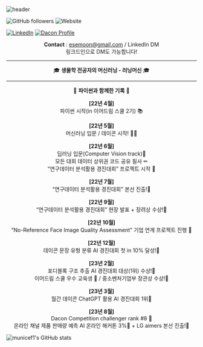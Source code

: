 ![header](https://capsule-render.vercel.app/api?type=waving&height=280&color=0:EEFF00,100:a82da8&text=Welcome!&fontColor=FFFFFF&fontAlignY=20&desc=municef1%27s%20github&descAlign=80)


![GitHub followers](https://img.shields.io/github/followers/municef1?style=social) ![Website](https://img.shields.io/website?up_message=online&url=https://dacon.io/myprofile/447202/home)


[![LinkedIn](https://img.shields.io/badge/LinkedIn-0077B5?style=for-the-badge&logo=linkedin&logoColor=white)](https://www.linkedin.com/in/municef/) [![Dacon Profile](https://img.shields.io/badge/Dacon-Profile-blue?style=for-the-badge)](https://dacon.io/myprofile/447202/home)

<div align="center">

**Contact** : esemoon@gmail.com / LinkedIn DM  
링크드인으로 DM도 가능합니다!

---

🎓 **생물학 전공자의 머신러닝 - 러닝머신** 🎓

---

📅 **파이썬과 함께한 기록** 📅  

**[22년 4월]**  
파이썬 시작(in 이어드림 스쿨 2기) 📚️  

**[22년 5월]**  
머신러닝 입문 / 데이콘 시작! 🏃‍♂️  

**[22년 6월]**  
딥러닝 입문(Computer Vision track)🧠  
모든 대회 데이터 상위권 코드 공유 필사 ✏  
“연구데이터 분석활용 경진대회” 프로젝트 시작 💼  

**[22년 7월]**  
“연구데이터 분석활용 경진대회” 본선 진출!🥇  

**[22년 9월]**  
“연구데이터 분석활용 경진대회” 현장 발표 + 장려상 수상!🥇  

**[22년 10월]**  
“No-Reference Face Image Quality Assessment” 기업 연계 프로젝트 진행 💼  

**[22년 12월]**  
데이콘 문장 유형 분류 AI 경진대회 첫 in 10% 달성!🥈  

**[23년 2월]**  
포디블록 구조 추출 AI 경진대회 대상(1위) 수상!🥇  
이어드림 스쿨 우수 교육생 👑 / 중소벤처기업부 장관상 수상!🥇  

**[23년 3월]**  
월간 데이콘 ChatGPT 활용 AI 경진대회 1위🥇  

**[23년 8월]**  
Dacon Competition challenger rank #8 👑  
온라인 채널 제품 판매량 예측 AI 온라인 해커톤 3%🥇 + LG aimers 본선 진출!🥇  

</div>


![municef1's GitHub stats](https://github-readme-stats.vercel.app/api?username=municef1&show_icons=true&theme=radical)
